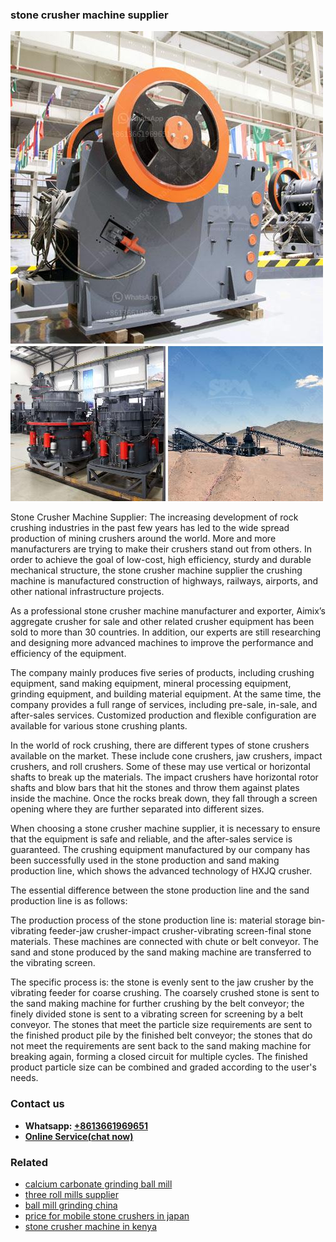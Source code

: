 <h3>stone crusher machine supplier</h3><img src='1704857131.jpg' alt=''><p>Stone Crusher Machine Supplier: The increasing development of rock crushing industries in the past few years has led to the wide spread production of mining crushers around the world. More and more manufacturers are trying to make their crushers stand out from others. In order to achieve the goal of low-cost, high efficiency, sturdy and durable mechanical structure, the stone crusher machine supplier the crushing machine is manufactured construction of highways, railways, airports, and other national infrastructure projects.</p><p>As a professional stone crusher machine manufacturer and exporter, Aimix’s aggregate crusher for sale and other related crusher equipment has been sold to more than 30 countries. In addition, our experts are still researching and designing more advanced machines to improve the performance and efficiency of the equipment.</p><p>The company mainly produces five series of products, including crushing equipment, sand making equipment, mineral processing equipment, grinding equipment, and building material equipment. At the same time, the company provides a full range of services, including pre-sale, in-sale, and after-sales services. Customized production and flexible configuration are available for various stone crushing plants.</p><p>In the world of rock crushing, there are different types of stone crushers available on the market. These include cone crushers, jaw crushers, impact crushers, and roll crushers. Some of these may use vertical or horizontal shafts to break up the materials. The impact crushers have horizontal rotor shafts and blow bars that hit the stones and throw them against plates inside the machine. Once the rocks break down, they fall through a screen opening where they are further separated into different sizes.</p><p>When choosing a stone crusher machine supplier, it is necessary to ensure that the equipment is safe and reliable, and the after-sales service is guaranteed. The crushing equipment manufactured by our company has been successfully used in the stone production and sand making production line, which shows the advanced technology of HXJQ crusher.</p><p>The essential difference between the stone production line and the sand production line is as follows:</p><p>The production process of the stone production line is: material storage bin-vibrating feeder-jaw crusher-impact crusher-vibrating screen-final stone materials. These machines are connected with chute or belt conveyor. The sand and stone produced by the sand making machine are transferred to the vibrating screen.</p><p>The specific process is: the stone is evenly sent to the jaw crusher by the vibrating feeder for coarse crushing. The coarsely crushed stone is sent to the sand making machine for further crushing by the belt conveyor; the finely divided stone is sent to a vibrating screen for screening by a belt conveyor. The stones that meet the particle size requirements are sent to the finished product pile by the finished belt conveyor; the stones that do not meet the requirements are sent back to the sand making machine for breaking again, forming a closed circuit for multiple cycles. The finished product particle size can be combined and graded according to the user's needs.</p><h3>Contact us</h3><ul><li><strong>Whatsapp:&nbsp;<a href="https://wa.me/8613661969651">+8613661969651</a></strong></li><li><a href="https://swt.shibang-china.com/?git&amp;zhl&amp;stone crusher machine supplier"><strong>Online Service(chat now)</strong></a></li></ul><h3>Related</h3><ul><li><a href='calcium carbonate grinding ball mill.md'>calcium carbonate grinding ball mill</a></li><li><a href='three roll mills supplier.md'>three roll mills supplier</a></li><li><a href='ball mill grinding china.md'>ball mill grinding china</a></li><li><a href='price for mobile stone crushers in japan.md'>price for mobile stone crushers in japan</a></li><li><a href='stone crusher machine in kenya.md'>stone crusher machine in kenya</a></li></ul>